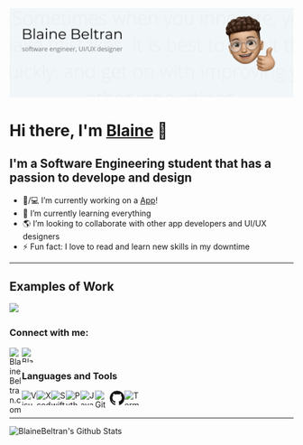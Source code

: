 ![stuff](https://github.com/BlaineBeltran/BlaineBeltran/blob/master/GithubBanner2020.png)

# Hi there, I'm [Blaine][linkedin] 👋

## I'm a Software Engineering student that has a passion to develope and design
- 📱/💻 I’m currently working on a [App][website]!
- 🌱 I’m currently learning everything 
- 🌎 I’m looking to collaborate with other app developers and UI/UX designers
- ⚡ Fun fact: I love to read and learn new skills in my downtime

---

## Examples of Work
<img src="https://user-images.githubusercontent.com/55524257/96609976-bedb5c80-12c0-11eb-88cf-57f6ec371894.gif" width="256" />

### Connect with me:

[<img align="left" alt="BlaineBeltran.com" width="22px" src="https://user-images.githubusercontent.com/55524257/119241018-47510280-bb19-11eb-98d6-dc994598af76.png" />][website]
[<img align="left" alt="Blaine Beltran | LinkedIn" width="22px" height="26" src="https://user-images.githubusercontent.com/55524257/119240537-c6443c00-bb15-11eb-9159-eab3c8c1d32c.png" />][linkedin]

<br />

### Languages and Tools

<img align="left" alt="Visual Studio Code" width="26px" height="26" src="https://user-images.githubusercontent.com/55524257/119240883-626f4280-bb18-11eb-898f-c17e3f52b990.png" />

<img align="left" alt="Xcode" width="26px" height="26" src="https://user-images.githubusercontent.com/55524257/119240894-8df22d00-bb18-11eb-86e8-258eddb51222.png" />

<img align="left" alt="Swift" width="26px" height="26" src="https://user-images.githubusercontent.com/55524257/119240947-e1647b00-bb18-11eb-849f-1d6260573681.png" />

<img align="left" alt="Python" width="26px" height="26" src="https://user-images.githubusercontent.com/55524257/89429624-68b83d80-d703-11ea-9394-96e025ed90d7.png" />

<img align="left" alt="Java" width="26px" height="26" src="https://user-images.githubusercontent.com/55524257/89431053-0eb87780-d705-11ea-8e52-700fbcac13be.png" />

<img align="left" alt="Git" width="26px" src="https://user-images.githubusercontent.com/55524257/119240610-613d1600-bb16-11eb-8f82-6be4f075ae54.png" />

<img align="left" alt="GitHub" width="26px" height="26" src="https://raw.githubusercontent.com/github/explore/78df643247d429f6cc873026c0622819ad797942/topics/github/github.png" />

<img align="left" alt="Terminal" width="26px" height="26" src="https://github.com/BlaineBeltran/FoodPin/files/6527177/6780b850e811244b71e6d2a4897a7e36_Powershell.pdf" />

<br />
<br />

---

<img align="left" alt="BlaineBeltran's Github Stats" src="https://github-readme-stats.vercel.app/api?username=BlaineBeltran&show_icons=true&hide_border=true" />





[website]: https://blainebeltran.com
[linkedin]: https://www.linkedin.com/in/blainebeltran/

